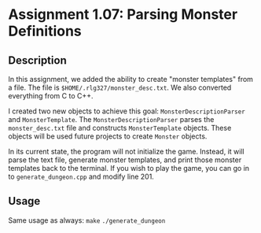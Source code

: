 # Assignment 1.07: Parsing Monster Definitions

## Description

In this assignment, we added the ability to create "monster templates" from
a file. The file is `$HOME/.rlg327/monster_desc.txt`. We also converted
everything from C to C++.

I created two new objects to achieve this goal: `MonsterDescriptionParser` and
`MonsterTemplate`. The `MonsterDescriptionParser` parses the `monster_desc.txt`
file and constructs `MonsterTemplate` objects. These objects will be used
future projects to create `Monster` objects.

In its current state, the program will not initialize the game. Instead,
it will parse the text file, generate monster templates, and print those
monster templates back to the terminal. If you wish to play the game, you
can go in to `generate_dungeon.cpp` and modify line 201.

## Usage

Same usage as always:
`make`
`./generate_dungeon`

